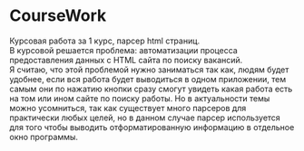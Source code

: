 # CourseWork
Курсовая работа за 1 курс, парсер html страниц.<br>
В курсовой решается проблема: автоматизации процесса предоставления данных с HTML сайта по поиску вакансий.<br>
Я считаю, что этой проблемой нужно заниматься так как, людям будет удобнее, если вся работа будет выводиться в одном приложении, 
тем самым они по нажатию кнопки сразу смогут увидеть какая работа есть на том или ином сайте по поиску работы.
Но в актуальности темы можно усомниться, так как существует много парсеров для практически любых целей, 
но в данном случае парсер используется для того чтобы выводить отформатированную информацию в отдельное окно программы.
